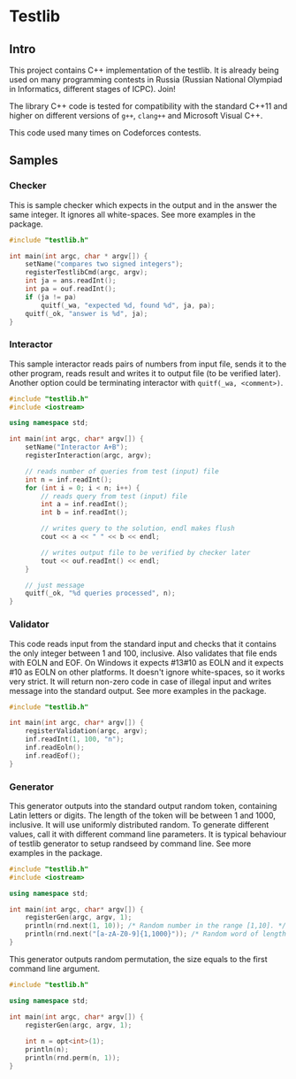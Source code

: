 # Testlib

## Intro

This project contains C++ implementation of the testlib. It is already being used on many programming contests in Russia (Russian National Olympiad in Informatics, different stages of ICPC). Join!

The library C++ code is tested for compatibility with the standard C++11 and higher on different versions of `g++`, `clang++` and Microsoft Visual C++.

This code used many times on Codeforces contests.

## Samples

### Checker

This is sample checker which expects in the output and in the answer the same integer. It ignores all white-spaces. See more examples in the package.

```c++
#include "testlib.h"

int main(int argc, char * argv[]) {
    setName("compares two signed integers");
    registerTestlibCmd(argc, argv);
    int ja = ans.readInt();
    int pa = ouf.readInt();
    if (ja != pa)
        quitf(_wa, "expected %d, found %d", ja, pa);
    quitf(_ok, "answer is %d", ja);
}
```

### Interactor

This sample interactor reads pairs of numbers from input file, sends it to the other program, reads
result and writes it to output file (to be verified later). Another option could be terminating
interactor with `quitf(_wa, <comment>)`.

```c++
#include "testlib.h"
#include <iostream>

using namespace std;

int main(int argc, char* argv[]) {
    setName("Interactor A+B");
    registerInteraction(argc, argv);

    // reads number of queries from test (input) file
    int n = inf.readInt();
    for (int i = 0; i < n; i++) {
        // reads query from test (input) file
        int a = inf.readInt();
        int b = inf.readInt();

        // writes query to the solution, endl makes flush
        cout << a << " " << b << endl;

        // writes output file to be verified by checker later
        tout << ouf.readInt() << endl;
    }

    // just message
    quitf(_ok, "%d queries processed", n);
}
```

### Validator

This code reads input from the standard input and checks that it contains the only integer between 1 and 100, inclusive. Also validates that file ends with EOLN and EOF. On Windows it expects #13#10 as EOLN and it expects #10 as EOLN on other platforms. It doesn't ignore white-spaces, so it works very strict. It will return non-zero code in case of illegal input and writes message into the standard output. See more examples in the package.


```c++
#include "testlib.h"

int main(int argc, char* argv[]) {
    registerValidation(argc, argv);
    inf.readInt(1, 100, "n");
    inf.readEoln();
    inf.readEof();
}
```

### Generator

This generator outputs into the standard output random token, containing Latin letters or digits. The length of the token will be between 1 and 1000, inclusive. It will use uniformly distributed random. To generate different values, call it with different command line parameters. It is typical behaviour of testlib generator to setup randseed by command line. See more examples in the package.

```c++
#include "testlib.h"
#include <iostream>

using namespace std;

int main(int argc, char* argv[]) {
    registerGen(argc, argv, 1);
    println(rnd.next(1, 10)); /* Random number in the range [1,10]. */
    println(rnd.next("[a-zA-Z0-9]{1,1000}")); /* Random word of length [1,1000]. */
}
```

This generator outputs random permutation, the size equals to the first command line argument.

```c++
#include "testlib.h"

using namespace std;

int main(int argc, char* argv[]) {
    registerGen(argc, argv, 1);
    
    int n = opt<int>(1);
    println(n);
    println(rnd.perm(n, 1));
}
```
